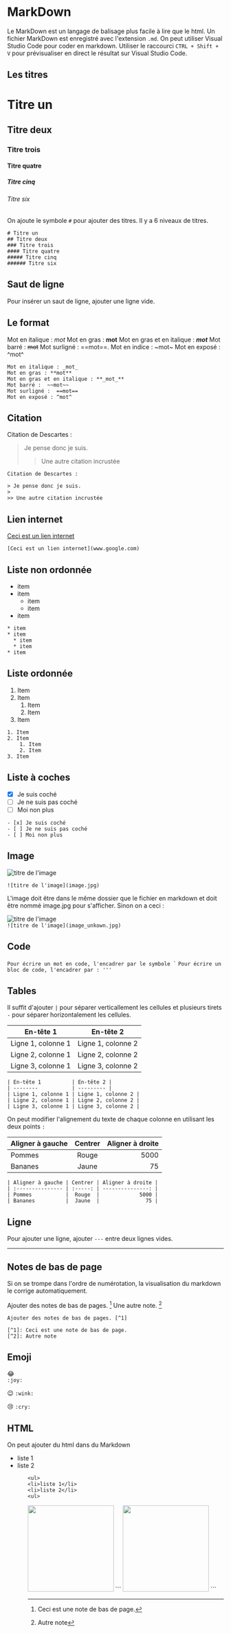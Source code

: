 

# MarkDown

Le MarkDown est un langage de balisage plus facile à lire que le html. Un fichier MarkDown est enregistré avec l'extension `.md`.
On peut utiliser Visual Studio Code pour coder en markdown. Utiliser le raccourci `CTRL + Shift + V` pour prévisualiser en direct le résultat sur Visual Studio Code.



## Les titres

# Titre un   
## Titre deux   
### Titre trois  
#### Titre quatre 
##### Titre cinq 
###### Titre six

On ajoute le symbole `#` pour ajouter des titres. Il y a 6 niveaux de titres. 

```
# Titre un   
## Titre deux   
### Titre trois  
#### Titre quatre 
##### Titre cinq 
###### Titre six 
```



## Saut de ligne

Pour insérer un saut de ligne, ajouter une ligne vide.
 

## Le format

Mot en italique : _mot_ 
Mot en gras : **mot**
Mot en gras et en italique : **_mot_** 
Mot barré :  ~~mot~~
Mot surligné :  ==mot==. 
Mot en indice : ~mot~
Mot en exposé : ^mot^ 

```
Mot en italique : _mot_ 
Mot en gras : **mot**
Mot en gras et en italique : **_mot_** 
Mot barré :  ~~mot~~
Mot surligné :  ==mot==
Mot en exposé : ^mot^  
```

## Citation
Citation de Descartes : 

> Je pense donc je suis.  
> 
>> Une autre citation incrustée 

```
Citation de Descartes : 

> Je pense donc je suis.
> 
>> Une autre citation incrustée 
```

## Lien internet 

[Ceci est un lien internet](www.google.com)
```
[Ceci est un lien internet](www.google.com)
```

## Liste non ordonnée
* item
* item
  * item
  * item
* item

```
* item
* item
  * item
  * item
* item
```

## Liste ordonnée
1. Item
2. Item
    1. Item
    2. Item
3. Item

```
1. Item
2. Item
    1. Item
    2. Item
3. Item
```

## Liste à coches

- [x] Je suis coché
- [ ] Je ne suis pas coché 
- [ ] Moi non plus 

```
- [x] Je suis coché
- [ ] Je ne suis pas coché 
- [ ] Moi non plus 

```




## Image

![titre de l'image](image.jpg)  

```![titre de l'image](image.jpg) ```
 

L'image doit être dans le même dossier que le fichier en markdown et doit être nommé image.jpg pour s'afficher. Sinon on a ceci : 

![titre de l'image](image_unkown.jpg)  
```![titre de l'image](image_unkown.jpg)```


## Code  

`` Pour écrire un mot en code, l'encadrer par le symbole ` ``
`` Pour écrire un bloc de code, l'encadrer par : ''' ``

## Tables

Il suffit d'ajouter `|` pour séparer verticallement les cellules et plusieurs tirets `-` pour séparer horizontalement les cellules.

| En-tête 1          | En-tête 2 |
| --------           | --------- |
| Ligne 1, colonne 1 | Ligne 1, colonne 2 | 
| Ligne 2, colonne 1 | Ligne 2, colonne 2 | 
| Ligne 3, colonne 1 | Ligne 3, colonne 2 | 

```
| En-tête 1          | En-tête 2 |
| --------           | --------- |
| Ligne 1, colonne 1 | Ligne 1, colonne 2 | 
| Ligne 2, colonne 1 | Ligne 2, colonne 2 | 
| Ligne 3, colonne 1 | Ligne 3, colonne 2 | 

```

On peut modifier l'alignement du texte de chaque colonne en utilisant les deux points `:`

| Aligner à gauche | Centrer | Aligner à droite |
| :--------------- | :-----: | ---------------: |
| Pommes           |  Rouge  |             5000 |
| Bananes          |  Jaune  |               75 |


```
| Aligner à gauche | Centrer | Aligner à droite |
| :--------------- | :-----: | ---------------: |
| Pommes           |  Rouge  |             5000 |
| Bananes          |  Jaune  |               75 |
```


## Ligne 

Pour ajouter une ligne, ajouter `---` entre deux lignes vides.

---

## Notes de bas de page 

Si on se trompe dans l'ordre de numérotation, la visualisation du markdown le corrige automatiquement. 


Ajouter des notes de bas de pages. [^1]
Une autre note. [^2]

[^1]: Ceci est une note de bas de page. 
[^2]: Autre note

```
Ajouter des notes de bas de pages. [^1]

[^1]: Ceci est une note de bas de page. 
[^2]: Autre note
```

## Emoji 


 :joy:   
 `:joy: `

:wink:
`:wink: `

:cry:
`:cry:`

## HTML   

On peut ajouter du html dans du Markdown

<ul> 
<li>liste 1</li>
<li>liste 2</li>
<ul> 


```
<ul> 
<li>liste 1</li>
<li>liste 2</li>
<ul> 
```
    
<img src="image.jpg" width="200"/>
``` <img src="image.jpg" width="200"/> ```